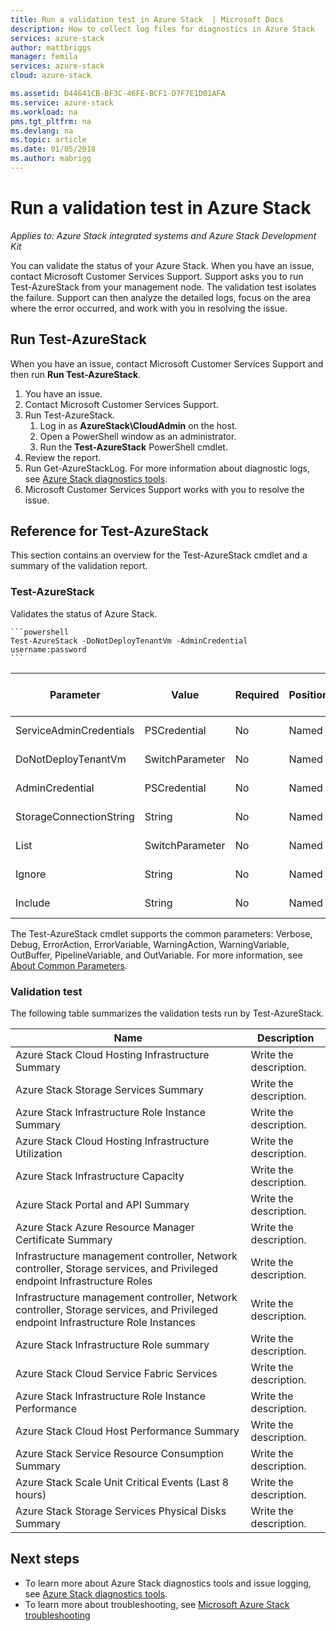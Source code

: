 ```yaml
---
title: Run a validation test in Azure Stack  | Microsoft Docs
description: How to collect log files for diagnostics in Azure Stack
services: azure-stack
author: mattbriggs
manager: femila
services: azure-stack
cloud: azure-stack

ms.assetid: D44641CB-BF3C-46FE-BCF1-D7F7E1D01AFA
ms.service: azure-stack
ms.workload: na
pms.tgt_pltfrm: na
ms.devlang: na
ms.topic: article
ms.date: 01/05/2018
ms.author: mabrigg
---
```

# Run a validation test in Azure Stack

*Applies to: Azure Stack integrated systems and Azure Stack Development Kit*
 
You can validate the status of your Azure Stack. When you have an issue, contact Microsoft Customer Services Support. Support asks you to run Test-AzureStack from your management node. The validation test isolates the failure. Support can then analyze the detailed logs, focus on the area where the error occurred, and work with you in resolving the issue.

## Run Test-AzureStack

When you have an issue, contact Microsoft Customer Services Support and then run **Run Test-AzureStack**.

1. You have an issue.
2. Contact Microsoft Customer Services Support.
3. Run Test-AzureStack.
    1. Log in as **AzureStack\CloudAdmin** on the host.
    2. Open a PowerShell window as an administrator.
    3. Run the **Test-AzureStack** PowerShell cmdlet.
4. Review the report.
5. Run Get-AzureStackLog. For more information about diagnostic logs, see [Azure Stack diagnostics tools](azure-stack-diagnostics.md).
6. Microsoft Customer Services Support works with you to resolve the issue.

## Reference for Test-AzureStack

This section contains an overview for the Test-AzureStack cmdlet and a summary of the validation report.

### Test-AzureStack

Validates the status of Azure Stack.

    ```powershell  
    Test-AzureStack -DoNotDeployTenantVm -AdminCredential username:password
    ```

| Parameter               | Value           | Required | Position | Default | Accept pipeline input | Accept wildcard characters | Description    |
|-------------------------|-----------------|----------|----------|---------|-----------------------|----------------------------|----------------|
| ServiceAdminCredentials | PSCredential    | No       | Named    | NA      | FALSE                 | FALSE                      | Need to write. |
| DoNotDeployTenantVm     | SwitchParameter | No       | Named    | FALSE   | FALSE                 | FALSE                      | Need to write. |
| AdminCredential         | PSCredential    | No       | Named    | NA      | FALSE                 | FALSE                      | Need to write. |
| StorageConnectionString | String          | No       | Named    | NA      | FALSE                 | FALSE                      | Need to write. |
| List                    | SwitchParameter | No       | Named    | FALSE   | FALSE                 | FALSE                      | Need to write. |
| Ignore                  | String          | No       | Named    | NA      | FALSE                 | FALSE                      | Need to write. |
| Include                 | String          | No       | Named    | NA      | FALSE                 | FALSE                      | Need to write. |

The Test-AzureStack cmdlet supports the common parameters: Verbose, Debug, ErrorAction, ErrorVariable, WarningAction, WarningVariable, OutBuffer, PipelineVariable, and OutVariable. For more information, see [About Common Parameters](http://go.microsoft.com/fwlink/?LinkID=113216). 

### Validation test

The following table summarizes the validation tests run by Test-AzureStack.

| Name                                                                                                                              | Description           |
|-----------------------------------------------------------------------------------------------------------------------------------|-----------------------|
| Azure Stack Cloud Hosting Infrastructure Summary                                                                                  | Write the description. |
| Azure Stack Storage Services Summary                                                                                              | Write the description. |
| Azure Stack Infrastructure Role Instance Summary                                                                                  | Write the description. |
| Azure Stack Cloud Hosting Infrastructure Utilization                                                                              | Write the description. |
| Azure Stack Infrastructure Capacity                                                                                               | Write the description. |
| Azure Stack Portal and API Summary                                                                                                | Write the description. |
| Azure Stack Azure Resource Manager Certificate Summary                                                                                               | Write the description. |
| Infrastructure management controller, Network controller, Storage services, and Privileged endpoint Infrastructure Roles          | Write the description. |
| Infrastructure management controller, Network controller, Storage services, and Privileged endpoint Infrastructure Role Instances | Write the description. |
| Azure Stack Infrastructure Role summary                                                                                           | Write the description. |
| Azure Stack Cloud Service Fabric Services                                                                                         | Write the description. |
| Azure Stack Infrastructure Role Instance Performance                                                                              | Write the description. |
| Azure Stack Cloud Host Performance Summary                                                                                        | Write the description. |
| Azure Stack Service Resource Consumption Summary                                                                                  | Write the description. |
| Azure Stack Scale Unit Critical Events (Last 8 hours)                                                                             | Write the description. |
| Azure Stack Storage Services Physical Disks Summary                                                                               | Write the description. |

## Next steps

 - To learn more about Azure Stack diagnostics tools and issue logging, see [ Azure Stack diagnostics tools](azure-stack-diagnostics.md).
 - To learn more about troubleshooting, see [Microsoft Azure Stack troubleshooting](azure-stack-troubleshooting.md)